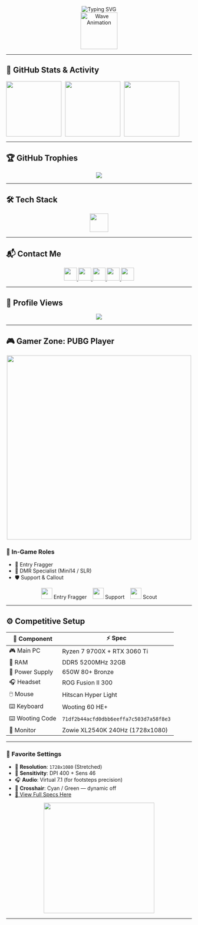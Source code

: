 <div align="center">
  <img src="https://readme-typing-svg.herokuapp.com?font=Fira+Code&weight=600&size=22&pause=1000&color=F700FF&center=true&vCenter=true&random=false&width=435&lines=Hi+%F0%9F%91%8B!+I'm+STANG!;A+Computer+Science+Student;Welcome+to+my+profile!" alt="Typing SVG" />
</div>

<div align="center">
  <img src="https://media0.giphy.com/media/v1.Y2lkPTc5MGI3NjExemxzMWo1bGQ2NWN4Njg5Y24xYXM3eG56NzliOWtmaWlqdzBibzJlZyZlcD12MV9pbnRlcm5hbF9naWZfYnlfaWQmY3Q9Zw/8wnNuCuDg4FqO6Ib30/giphy.gif" width="100" alt="Wave Animation" />
</div>

---

## 🚀 GitHub Stats & Activity

<div align="center" style="display: flex; flex-direction: row; gap: 10px;">
  <img src="https://github-readme-stats-sigma-five.vercel.app/api?username=kxma-blazi&show_icons=true&theme=radical" height="150" />
  <img src="https://streak-stats.demolab.com?user=kxma-blazi&theme=radical" height="150" />
  <img src="https://github-readme-stats-sigma-five.vercel.app/api/top-langs?username=kxma-blazi&layout=compact&theme=radical" height="150" />
</div>

---

## 🏆 GitHub Trophies

<div align="center">
  <img src="https://github-profile-trophy.vercel.app/?username=kxma-blazi&theme=radical&no-frame=true&margin-w=10&column=7&rank=SSS,SS,S,AAA,AA,A,B,C&title=MultiLanguage,Commits,Followers,PullRequest,Repositories,Stars" />
</div>

---

## 🛠 Tech Stack

<div align="center">
  <img src="https://skillicons.dev/icons?i=js,react,html,css,python,cpp,arduino,jupyter" height="50" />
</div>

---

## 📬 Contact Me

<div align="center" style="margin-bottom: 10px;">
  <a href="https://www.youtube.com/@-kuma" target="_blank">
    <img src="https://img.shields.io/badge/Youtube-FF0000?logo=youtube&logoColor=white&style=for-the-badge" height="35" />
  </a>
  <a href="https://www.instagram.com/kxma.blazi" target="_blank">
    <img src="https://img.shields.io/badge/Instagram-E4405F?logo=instagram&logoColor=white&style=for-the-badge" height="35" />
  </a>
  <a href="https://www.twitch.tv/wwwkumadotcom" target="_blank">
    <img src="https://img.shields.io/badge/Twitch-9146FF?logo=twitch&logoColor=white&style=for-the-badge" height="35" />
  </a>
  <a href="https://discord.gg/your-invite-code" target="_blank">
    <img src="https://img.shields.io/badge/Discord-7289DA?logo=discord&logoColor=white&style=for-the-badge" height="35" />
  </a>
  <a href="https://steamcommunity.com/profiles/76561199057063868/" target="_blank">
    <img src="https://img.shields.io/badge/Steam-000000?logo=steam&logoColor=white&style=for-the-badge" height="35" />
  </a>
</div>

---

## 👀 Profile Views

<div align="center">
  <img src="https://komarev.com/ghpvc/?username=kxma-blazi&color=red&style=flat-square&label=PROFILE+VIEWS" />
</div>

---

## 🎮 Gamer Zone: PUBG Player

<div align="center">
  <img src="https://cdn.cloudflare.steamstatic.com/steam/apps/578080/header.jpg" width="500" />
</div>

### 🔫 In-Game Roles
- 🥷 Entry Fragger
- 🎯 DMR Specialist (Mini14 / SLR)
- 🛡️ Support & Callout

<div align="center">
  <img src="https://img.icons8.com/ios-filled/50/ffffff/assault-rifle.png" width="30"/> Entry Fragger &nbsp;&nbsp;
  <img src="https://img.icons8.com/ios-filled/50/ffffff/hand.png" width="30"/> Support &nbsp;&nbsp;
  <img src="https://img.icons8.com/ios-filled/50/ffffff/compass.png" width="30"/> Scout
</div>

---

## ⚙️ Competitive Setup

| 🔧 Component       | ⚡ Spec                         |
|--------------------|--------------------------------|
| 🎮 Main PC          | Ryzen 7 9700X + RTX 3060 Ti    |
| 🧠 RAM              | DDR5 5200MHz 32GB              |
| 🔌 Power Supply     | 650W 80+ Bronze                |
| 🎧 Headset          | ROG Fusion II 300              |
| 🖱️ Mouse           | Hitscan Hyper Light            |
| ⌨️ Keyboard         | Wooting 60 HE+                 |
| ⌨️ Wooting Code     | `71df2b44acfd0dbb6eeffa7c503d7a58f8e3` |
| 🎯 Monitor          | Zowie XL2540K 240Hz (1728x1080) |

---

### 🔧 Favorite Settings
- 📐 **Resolution**: `1728x1080` (Stretched)
- 🎯 **Sensitivity**: DPI 400 + Sens 46
- 🎧 **Audio**: Virtual 7.1 (for footsteps precision)
- 🎯 **Crosshair**: Cyan / Green — dynamic off  
- [🔗 View Full Specs Here](https://specs.gg/kuma.exe/)

<div align="center">
  <img src="https://media.tenor.com/BnYkF-CQJXMAAAAC/pubg.gif" width="300" />
</div>

---

